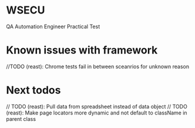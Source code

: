 # WSECU

QA Automation Engineer Practical Test

# Known issues with framework

//TODO (reast): Chrome tests fail in between sceanrios for unknown reason

# Next todos

// TODO (reast): Pull data from spreadsheet instead of data object
// TODO (reast): Make page locators more dynamic and not default to className in parent class
